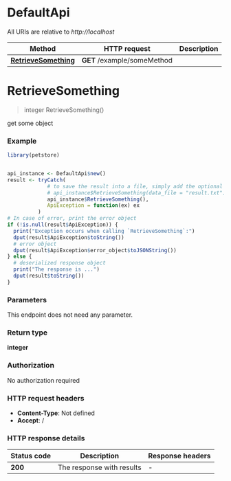 # DefaultApi

All URIs are relative to *http://localhost*

Method | HTTP request | Description
------------- | ------------- | -------------
[**RetrieveSomething**](DefaultApi.md#RetrieveSomething) | **GET** /example/someMethod | 


# **RetrieveSomething**
> integer RetrieveSomething()



get some object

### Example
```R
library(petstore)


api_instance <- DefaultApi$new()
result <- tryCatch(
             # to save the result into a file, simply add the optional `data_file` parameter, e.g.
             # api_instance$RetrieveSomething(data_file = "result.txt"),
             api_instance$RetrieveSomething(),
             ApiException = function(ex) ex
          )
# In case of error, print the error object
if (!is.null(result$ApiException)) {
  print("Exception occurs when calling `RetrieveSomething`:")
  dput(result$ApiException$toString())
  # error object
  dput(result$ApiException$error_object$toJSONString())
} else {
  # deserialized response object
  print("The response is ...")
  dput(result$toString())
}

```

### Parameters
This endpoint does not need any parameter.

### Return type

**integer**

### Authorization

No authorization required

### HTTP request headers

 - **Content-Type**: Not defined
 - **Accept**: /

### HTTP response details
| Status code | Description | Response headers |
|-------------|-------------|------------------|
| **200** | The response with results |  -  |

